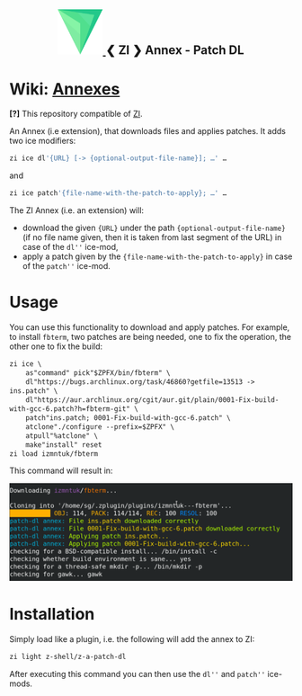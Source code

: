 <h2 align="center">
  <a href="https://github.com/z-shell/zi">
    <img src="https://github.com/z-shell/zi/raw/main/docs/images/logo.svg" alt="Logo" width="80" height="80" />
  </a>
❮ ZI ❯ Annex - Patch DL
</h2>

# Wiki: [Annexes](https://z-shell.pages.dev/docs/ecosystem/annexes)

**[?]** This repository compatible of [ZI](https://github.com/z-shell/zi).

An Annex (i.e extension), that downloads files and applies patches. It adds two ice modifiers:

```zsh
zi ice dl'{URL} [-> {optional-output-file-name}]; …' …
```

and

```zsh
zi ice patch'{file-name-with-the-patch-to-apply}; …' …
```

The ZI Annex (i.e. an extension) will:

- download the given `{URL}` under the path `{optional-output-file-name}` (if no
  file name given, then it is taken from last segment of the URL) in case of the
  `dl''` ice-mod,
- apply a patch given by the `{file-name-with-the-patch-to-apply}` in case of
  the `patch''` ice-mod.

# Usage

You can use this functionality to download and apply patches. For example, to
install `fbterm`, two patches are being needed, one to fix the operation, the
other one to fix the build:

```zsn
zi ice \
    as"command" pick"$ZPFX/bin/fbterm" \
    dl"https://bugs.archlinux.org/task/46860?getfile=13513 -> ins.patch" \
    dl"https://aur.archlinux.org/cgit/aur.git/plain/0001-Fix-build-with-gcc-6.patch?h=fbterm-git" \
    patch"ins.patch; 0001-Fix-build-with-gcc-6.patch" \
    atclone"./configure --prefix=$ZPFX" \
    atpull"%atclone" \
    make"install" reset
zi load izmntuk/fbterm
```

This command will result in:

![fbterm example](images/fbterm-ex.png)

# Installation

Simply load like a plugin, i.e. the following will add the annex to ZI:

```zsh
zi light z-shell/z-a-patch-dl
```

After executing this command you can then use the `dl''` and `patch''` ice-mods.
